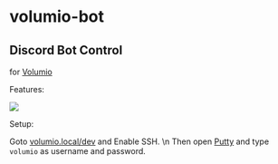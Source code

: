 # volumio-bot

## Discord Bot Control
for [Volumio](https://volumio.org/)

Features:

![](https://screen.rexum.space/ypNAy2ZJYo.png?key=nt4CDbujrfXrPo)

Setup:

Goto [volumio.local/dev](http://volumio.local/dev/) and Enable SSH. \n
Then open [Putty](https://putty.org/) and type `volumio` as username and password.
